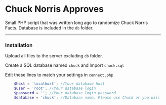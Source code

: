 # Chuck Norris Approves


Small PHP script that was written long ago to randomize Chuck Norris Facts. Database is included in the `db` folder.

---

### Installation

Upload all files to the server excluding `db` folder. 

Create a SQL database named `chuck` and Import `chuck.sql`

Edit these lines to match your settings in `connect.php`

```php
	$host = 'localhost'; //Your database host
	$user = 'root'; //Your database login
	$password = ''; //Your database login password
	$database = 'chuck'; //Database name, Please use Chuck or you will get a roundhouse kick from Chuck Norris
```
